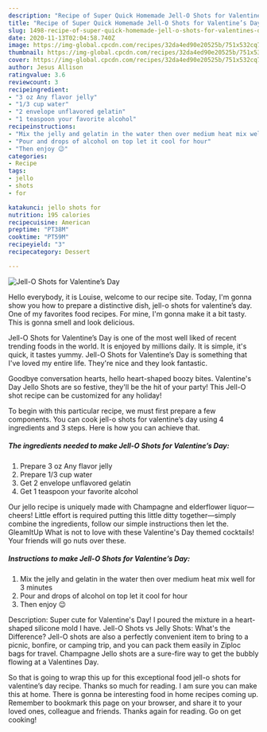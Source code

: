 ```yaml
---
description: "Recipe of Super Quick Homemade Jell-O Shots for Valentine’s Day"
title: "Recipe of Super Quick Homemade Jell-O Shots for Valentine’s Day"
slug: 1498-recipe-of-super-quick-homemade-jell-o-shots-for-valentines-day
date: 2020-11-13T02:04:58.740Z
image: https://img-global.cpcdn.com/recipes/32da4ed90e20525b/751x532cq70/jell-o-shots-for-valentines-day-recipe-main-photo.jpg
thumbnail: https://img-global.cpcdn.com/recipes/32da4ed90e20525b/751x532cq70/jell-o-shots-for-valentines-day-recipe-main-photo.jpg
cover: https://img-global.cpcdn.com/recipes/32da4ed90e20525b/751x532cq70/jell-o-shots-for-valentines-day-recipe-main-photo.jpg
author: Jesus Allison
ratingvalue: 3.6
reviewcount: 3
recipeingredient:
- "3 oz Any flavor jelly"
- "1/3 cup water"
- "2 envelope unflavored gelatin"
- "1 teaspoon your favorite alcohol"
recipeinstructions:
- "Mix the jelly and gelatin in the water then over medium heat mix well for 3 minutes"
- "Pour and drops of alcohol on top let it cool for hour"
- "Then enjoy 😉"
categories:
- Recipe
tags:
- jello
- shots
- for

katakunci: jello shots for 
nutrition: 195 calories
recipecuisine: American
preptime: "PT38M"
cooktime: "PT59M"
recipeyield: "3"
recipecategory: Dessert

---
```



![Jell-O Shots for Valentine’s Day](https://img-global.cpcdn.com/recipes/32da4ed90e20525b/751x532cq70/jell-o-shots-for-valentines-day-recipe-main-photo.jpg)

Hello everybody, it is Louise, welcome to our recipe site. Today, I'm gonna show you how to prepare a distinctive dish, jell-o shots for valentine’s day. One of my favorites food recipes. For mine, I'm gonna make it a bit tasty. This is gonna smell and look delicious.

Jell-O Shots for Valentine’s Day is one of the most well liked of recent trending foods in the world. It is enjoyed by millions daily. It is simple, it's quick, it tastes yummy. Jell-O Shots for Valentine’s Day is something that I've loved my entire life. They're nice and they look fantastic.

Goodbye conversation hearts, hello heart-shaped boozy bites. Valentine&#39;s Day Jello Shots are so festive, they&#39;ll be the hit of your party! This Jell-O shot recipe can be customized for any holiday!


To begin with this particular recipe, we must first prepare a few components. You can cook jell-o shots for valentine’s day using 4 ingredients and 3 steps. Here is how you can achieve that.

<!--inarticleads1-->

##### The ingredients needed to make Jell-O Shots for Valentine’s Day:

1. Prepare 3 oz Any flavor jelly
1. Prepare 1/3 cup water
1. Get 2 envelope unflavored gelatin
1. Get 1 teaspoon your favorite alcohol


Our jello recipe is uniquely made with Champagne and elderflower liquor—cheers! Little effort is required putting this little ditty together—simply combine the ingredients, follow our simple instructions then let the. GleamItUp What is not to love with these Valentine&#39;s Day themed cocktails! Your friends will go nuts over these. 

<!--inarticleads2-->

##### Instructions to make Jell-O Shots for Valentine’s Day:

1. Mix the jelly and gelatin in the water then over medium heat mix well for 3 minutes
1. Pour and drops of alcohol on top let it cool for hour
1. Then enjoy 😉


Description: Super cute for Valentine&#39;s Day! I poured the mixture in a heart-shaped silicone mold I have. Jell-O Shots vs Jelly Shots: What&#39;s the Difference? Jell-O shots are also a perfectly convenient item to bring to a picnic, bonfire, or camping trip, and you can pack them easily in Ziploc bags for travel. Champagne Jello shots are a sure-fire way to get the bubbly flowing at a Valentines Day. 

So that is going to wrap this up for this exceptional food jell-o shots for valentine’s day recipe. Thanks so much for reading. I am sure you can make this at home. There is gonna be interesting food in home recipes coming up. Remember to bookmark this page on your browser, and share it to your loved ones, colleague and friends. Thanks again for reading. Go on get cooking!

